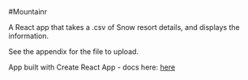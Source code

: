#Mountainr

A React app that takes a .csv of Snow resort details, and displays the information.

See the appendix for the file to upload.


App built with Create React App - docs here: [here](https://github.com/facebook/create-react-app/blob/master/packages/react-scripts/template/README.md)